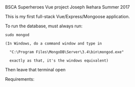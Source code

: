 BSCA Superheroes Vue project
Joseph Ikehara
Summer 2017

This is my first full-stack Vue/Express/Mongoose application.

To run the database, must always run:

    sudo mongod

    (In Windows, do a command window and type in

      "C:\Program Files\MongoDB\Server\3.4\bin\mongod.exe"

      exactly as that, it's the windows equivalent)

Then leave that terminal open


Requirements:
